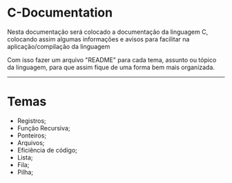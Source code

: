 # C-Documentation
Nesta documentação será colocado a documentação da linguagem C, colocando assim algumas informações e avisos para facilitar na aplicação/compilação da linguagem

Com isso fazer um arquivo "README" para cada tema, assunto ou tópico da linguagem, para que assim fique de uma forma bem mais organizada.

-------------------------------------------------------------------------------------------
# Temas
- Registros;
- Função Recursiva;
- Ponteiros;
- Arquivos;
- Eficiência de código;
- Lista;
- Fila;
- Pilha;

